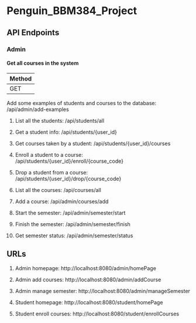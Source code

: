 # Penguin_BBM384_Project


## API Endpoints

### Admin
#### Get all courses in the system
| Method | 
| :------|
| GET    |



Add some examples of students and courses to the database: /api/admin/add-examples

1. List all the students: /api/students/all
2. Get a student info: /api/students/{user_id}
3. Get courses taken by a student: /api/students/{user_id}/courses
4. Enroll a student to a course: /api/students/{user_id}/enroll/{course_code}
5. Drop a student from a course: /api/students/{user_id}/drop/{course_code}

6. List all the courses: /api/courses/all

7. Add a course: /api/admin/courses/add
8. Start the semester: /api/admin/semester/start
9. Finish the semester: /api/admin/semester/finish
10. Get semester status: /api/admin/semester/status


## URLs

1. Admin homepage: http://localhost:8080/admin/homePage
2. Admin add courses: http://localhost:8080/admin/addCourse
3. Admin manage semester: http://localhost:8080/admin/manageSemester

4. Student homepage: http://localhost:8080/student/homePage
5. Student enroll courses: http://localhost:8080/student/enrollCourses
